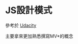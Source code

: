 # JS設計模式

參考於 [Udacity](https://www.udacity.com/course/javascript-design-patterns--ud989)

主要拿來更加熟悉撰寫MV*的概念

